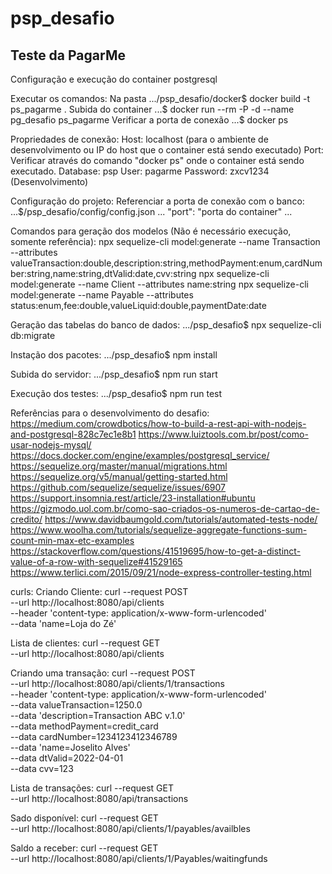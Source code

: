 # psp_desafio
Teste da PagarMe
-------------------------------------------------------------------------------------------------------------
Configuração e execução do container postgresql

Executar os comandos:
Na pasta .../psp_desafio/docker$ docker build -t ps_pagarme .
Subida do container ...$ docker run --rm -P -d --name pg_desafio ps_pagarme
Verificar a porta de conexão ...$ docker ps

Propriedades de conexão:
Host: localhost (para o ambiente de desenvolvimento ou IP do host que o container está sendo executado)
Port: Verificar através do comando "docker ps" onde o container está sendo executado.
Database: psp
User: pagarme
Password: zxcv1234 (Desenvolvimento)

Configuração do projeto:
Referenciar a porta de conexão com o banco: ...$/psp_desafio/config/config.json
    ...
    "port": "porta do container"
    ...

Comandos para geração dos modelos (Não é necessário execução, somente referência):
npx sequelize-cli model:generate --name Transaction --attributes valueTransaction:double,description:string,methodPayment:enum,cardNumber:string,name:string,dtValid:date,cvv:string
npx sequelize-cli model:generate --name Client --attributes name:string
npx sequelize-cli model:generate --name Payable --attributes status:enum,fee:double,valueLiquid:double,paymentDate:date

Geração das tabelas do banco de dados:
.../psp_desafio$ npx sequelize-cli db:migrate

Instação dos pacotes:
.../psp_desafio$ npm install

Subida do servidor:
.../psp_desafio$ npm run start

Execução dos testes:
.../psp_desafio$ npm run test

Referências para o desenvolvimento do desafio:
https://medium.com/crowdbotics/how-to-build-a-rest-api-with-nodejs-and-postgresql-828c7ec1e8b1
https://www.luiztools.com.br/post/como-usar-nodejs-mysql/
https://docs.docker.com/engine/examples/postgresql_service/
https://sequelize.org/master/manual/migrations.html
https://sequelize.org/v5/manual/getting-started.html
https://github.com/sequelize/sequelize/issues/6907
https://support.insomnia.rest/article/23-installation#ubuntu
https://gizmodo.uol.com.br/como-sao-criados-os-numeros-de-cartao-de-credito/
https://www.davidbaumgold.com/tutorials/automated-tests-node/
https://www.woolha.com/tutorials/sequelize-aggregate-functions-sum-count-min-max-etc-examples
https://stackoverflow.com/questions/41519695/how-to-get-a-distinct-value-of-a-row-with-sequelize#41529165
https://www.terlici.com/2015/09/21/node-express-controller-testing.html

curls:
Criando Cliente:
curl --request POST \
  --url http://localhost:8080/api/clients \
  --header 'content-type: application/x-www-form-urlencoded' \
  --data 'name=Loja do Zé'

Lista de clientes:
curl --request GET \
  --url http://localhost:8080/api/clients

Criando uma transação:
curl --request POST \
  --url http://localhost:8080/api/clients/1/transactions \
  --header 'content-type: application/x-www-form-urlencoded' \
  --data valueTransaction=1250.0 \
  --data 'description=Transaction ABC v.1.0' \
  --data methodPayment=credit_card \
  --data cardNumber=1234123412346789 \
  --data 'name=Joselito Alves' \
  --data dtValid=2022-04-01 \
  --data cvv=123

Lista de transações:
curl --request GET \
  --url http://localhost:8080/api/transactions

Sado disponível:
curl --request GET \
  --url http://localhost:8080/api/clients/1/payables/availbles

Saldo a receber:
curl --request GET \
  --url http://localhost:8080/api/clients/1/Payables/waitingfunds
